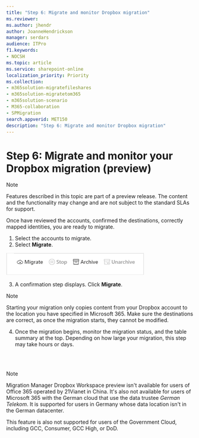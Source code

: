 ```yaml
---
title: "Step 6: Migrate and monitor Dropbox migration"
ms.reviewer: 
ms.author: jhendr
author: JoanneHendrickson
manager: serdars
audience: ITPro
f1.keywords:
- NOCSH
ms.topic: article
ms.service: sharepoint-online
localization_priority: Priority
ms.collection: 
- m365solution-migratefileshares
- m365solution-migratetom365
- m365solution-scenario
- M365-collaboration
- SPMigration
search.appverid: MET150
description: "Step 6: Migrate and monitor Dropbox migration"
---
```

# Step 6:  Migrate and monitor your Dropbox migration (preview)

>[!Note]
> Features described in this topic are part of a preview release. The content and the functionality may change and are not subject to the standard SLAs for support.
>


Once have reviewed the accounts, confirmed the destinations, correctly mapped identities, you are ready to migrate.

1. Select the accounts to migrate.
2. Select **Migrate**.

![Select migrate button](media/mm-box-migrate-button.png) 

3.  A confirmation step displays.  Click **Migrate**.  

>[!Note]
> Starting your migration only copies content from your Dropbox account to the location you have specified in Microsoft 365.  Make sure the destinations are correct, as once the migration starts, they cannot be modified.

4.  Once the migration begins, monitor the migration status, and the table summary at the top.  Depending on how large your migration, this step may take hours or days.

</br></br>
>[!NOTE]
>Migration Manager Dropbox Workspace preview isn't available for users of Office 365 operated by 21Vianet in China. It's also not available for users of Microsoft 365 with the German cloud that use the data trustee *German Telekom*. It is supported for users in Germany whose data location isn't in the German datacenter.
>
> This feature is also not supported for users of the Government Cloud, including GCC, Consumer, GCC High, or DoD.

